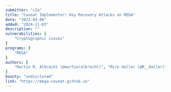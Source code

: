 ```yaml
---
submitter: "c2a"
title: "Caveat Implementor! Key Recovery Attacks on MEGA"
date: "2023-03-06"
added: "2024-11-03"
description: ""
vulnerabilities: [
    "Cryptographic issues"
]
programs: [
    "MEGA"
]
authors: [
    "Martin R. Albrecht (@martinralbrecht)", "Miro Haller (@M__Haller)", "Lenka Mareková", "Kenneth G. Paterson (@Yogehi)"
]
bounty: "undisclosed"
link: "https://mega-caveat.github.io"
---
```




